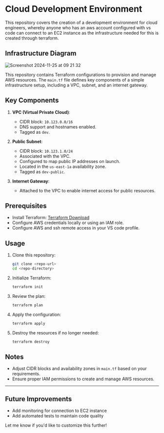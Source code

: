 # Cloud Development Environment

This repository covers the creation of a development environment for cloud engineers, whereby anyone who has an aws account configured with vs code can connect to an EC2 instance as the infrastructure needed for this is created through terraform.

## Infrastructure Diagram

![Screenshot 2024-11-25 at 09 21 32](https://github.com/user-attachments/assets/b49df984-1852-4371-a8ea-b2f387e37c58)


This repository contains Terraform configurations to provision and manage AWS resources. The `main.tf` file defines key components of a simple infrastructure setup, including a VPC, subnet, and an internet gateway.

## Key Components

1. **VPC (Virtual Private Cloud)**:
   - CIDR block: `10.123.0.0/16`
   - DNS support and hostnames enabled.
   - Tagged as `dev`.

2. **Public Subnet**:
   - CIDR block: `10.123.1.0/24`
   - Associated with the VPC.
   - Configured to map public IP addresses on launch.
   - Located in the `us-east-1a` availability zone.
   - Tagged as `dev-public`.

3. **Internet Gateway**:
   - Attached to the VPC to enable internet access for public resources.

## Prerequisites

- Install Terraform: [Terraform Download](https://www.terraform.io/downloads)
- Configure AWS credentials locally or using an IAM role.
- Configure AWS and ssh remote access in your VS code profile.

## Usage

1. Clone this repository:
   ```bash
   git clone <repo-url>
   cd <repo-directory>
   ```

2. Initialize Terraform:
   ```bash
   terraform init
   ```

3. Review the plan:
   ```bash
   terraform plan
   ```

4. Apply the configuration:
   ```bash
   terraform apply
   ```

5. Destroy the resources if no longer needed:
   ```bash
   terraform destroy
   ```

## Notes

- Adjust CIDR blocks and availability zones in `main.tf` based on your requirements.
- Ensure proper IAM permissions to create and manage AWS resources.

---

## Future Improvements
- Add monitoring for connection to EC2 instance
- Add automated tests to maintain code quality

Let me know if you'd like to customize this further!

